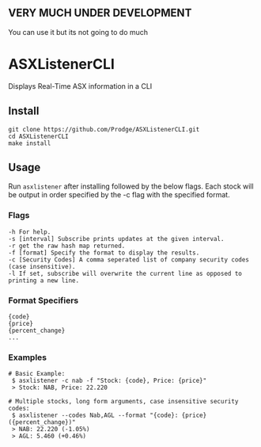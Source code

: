## VERY MUCH UNDER DEVELOPMENT
You can use it but its not going to do much

# ASXListenerCLI
Displays Real-Time ASX information in a CLI

## Install
```
git clone https://github.com/Prodge/ASXListenerCLI.git
cd ASXListenerCLI
make install
```

## Usage
Run `asxlistener` after installing followed by the below flags.
Each stock will be output in order specified by the -c flag with the specified format.

### Flags
```
-h For help.
-s [interval] Subscribe prints updates at the given interval.
-r get the raw hash map returned.
-f [format] Specify the format to display the results.
-c [Security Codes] A comma seperated list of company security codes (case insensitive).
-l If set, subscribe will overwrite the current line as opposed to printing a new line.
```

### Format Specifiers
```
{code}
{price}
{percent_change}
...

```

### Examples
```
# Basic Example:
 $ asxlistener -c nab -f "Stock: {code}, Price: {price}"
 > Stock: NAB, Price: 22.220

# Multiple stocks, long form arguments, case insensitive security codes:
 $ asxlistener --codes Nab,AGL --format "{code}: {price} ({percent_change})"
 > NAB: 22.220 (-1.05%)
 > AGL: 5.460 (+0.46%)
```
